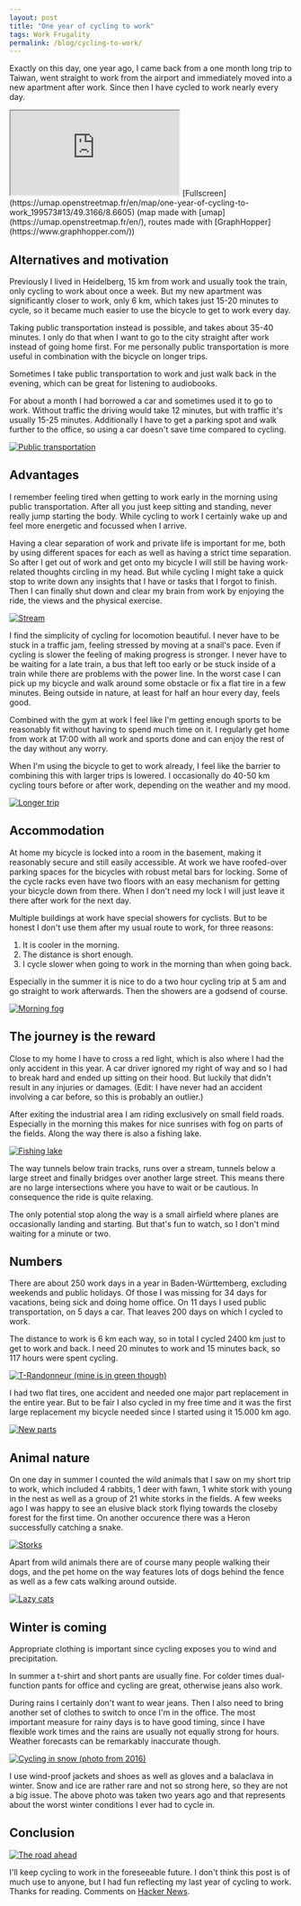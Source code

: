 ```yaml
---
layout: post
title: "One year of cycling to work"
tags: Work Frugality
permalink: /blog/cycling-to-work/
---
```


Exactly on this day, one year ago, I came back from a one month long trip to
Taiwan, went straight to work from the airport and immediately moved into a new
apartment after work. Since then I have cycled to work nearly every day.

<!--more-->

<iframe allowfullscreen class="osm-map" src="https://umap.openstreetmap.fr/en/map/one-year-of-cycling-to-work_199573?scaleControl=true&miniMap=false&scrollWheelZoom=true&zoomControl=false&allowEdit=false&moreControl=false&searchControl=false&tilelayersControl=false&embedControl=false&datalayersControl=false&onLoadPanel=undefined&captionBar=false"></iframe>
[Fullscreen](https://umap.openstreetmap.fr/en/map/one-year-of-cycling-to-work_199573#13/49.3166/8.6605) (map made with [umap](https://umap.openstreetmap.fr/en/), routes made with [GraphHopper](https://www.graphhopper.com/))

## Alternatives and motivation

Previously I lived in Heidelberg, 15 km from work and usually took the train,
only cycling to work about once a week. But my new apartment was significantly
closer to work, only 6 km, which takes just 15-20 minutes to cycle, so it
became much easier to use the bicycle to get to work every day.

Taking public transportation instead is possible, and takes about 35-40
minutes. I only do that when I want to go to the city straight after work
instead of going home first. For me personally public transportation is more
useful in combination with the bicycle on longer trips.

Sometimes I take public transportation to work and just walk back in the
evening, which can be great for listening to audiobooks.

For about a month I had borrowed a car and sometimes used it to go to work.
Without traffic the driving would take 12 minutes, but with traffic it's
usually 15-25 minutes.  Additionally I have to get a parking spot and walk
further to the office, so using a car doesn't save time compared to cycling.

[![Public transportation](/public/cycling/IMG_20170414_091754_small.jpg)](/public/cycling/IMG_20170414_091754.jpg)

## Advantages

I remember feeling tired when getting to work early in the morning using public
transportation. After all you just keep sitting and standing, never really jump
starting the body. While cycling to work I certainly wake up and feel more
energetic and focussed when I arrive.

Having a clear separation of work and private life is important for me, both by
using different spaces for each as well as having a strict time separation. So
after I get out of work and get onto my bicycle I will still be having
work-related thoughts circling in my head. But while cycling I might take a
quick stop to write down any insights that I have or tasks that I forgot to
finish. Then I can finally shut down and clear my brain from work by enjoying
the ride, the views and the physical exercise.

[![Stream](/public/cycling/IMG_20170409_184910-PANO_small.jpg)](/public/cycling/IMG_20170409_184910-PANO.jpg)

I find the simplicity of cycling for locomotion beautiful. I never have to be
stuck in a traffic jam, feeling stressed by moving at a snail's pace. Even if
cycling is slower the feeling of making progress is stronger. I never have to
be waiting for a late train, a bus that left too early or be stuck inside of a
train while there are problems with the power line. In the worst case I can
pick up my bicycle and walk around some obstacle or fix a flat tire in a few
minutes. Being outside in nature, at least for half an hour every day, feels
good.

Combined with the gym at work I feel like I'm getting enough sports to be
reasonably fit without having to spend much time on it. I regularly get home
from work at 17:00 with all work and sports done and can enjoy the rest of the
day without any worry.

When I'm using the bicycle to get to work already, I feel like the barrier to
combining this with larger trips is lowered. I occasionally do 40-50 km cycling
tours before or after work, depending on the weather and my mood.

[![Longer trip](/public/cycling/IMG_20170614_172048_small.jpg)](/public/cycling/IMG_20170614_172048.jpg)

## Accommodation

At home my bicycle is locked into a room in the basement, making it reasonably
secure and still easily accessible. At work we have roofed-over parking spaces
for the bicycles with robust metal bars for locking. Some of the cycle racks
even have two floors with an easy mechanism for getting your bicycle down from
there. When I don't need my lock I will just leave it there after work for the
next day.

Multiple buildings at work have special showers for cyclists. But to be honest
I don't use them after my usual route to work, for three reasons:

1. It is cooler in the morning.
2. The distance is short enough.
3. I cycle slower when going to work in the morning than when going back.

Especially in the summer it is nice to do a two hour cycling trip at 5 am and
go straight to work afterwards. Then the showers are a godsend of course.

[![Morning fog](/public/cycling/IMG_20170404_073617_small.jpg)](/public/cycling/IMG_20170404_073617.jpg)

## The journey is the reward

Close to my home I have to cross a red light, which is also where I had the
only accident in this year. A car driver ignored my right of way and so I had
to break hard and ended up sitting on their hood. But luckily that didn't
result in any injuries or damages. (Edit: I have never had an accident
involving a car before, so this is probably an outlier.)

After exiting the industrial area I am riding exclusively on small field roads.
Especially in the morning this makes for nice sunrises with fog on parts of the
fields. Along the way there is also a fishing lake.

[![Fishing lake](/public/cycling/IMG_20171018_170639_small.jpg)](/public/cycling/IMG_20171018_170639.jpg)

The way tunnels below train tracks, runs over a stream, tunnels below a large
street and finally bridges over another large street. This means there are no
large intersections where you have to wait or be cautious. In consequence the
ride is quite relaxing.

The only potential stop along the way is a small airfield where planes are
occasionally landing and starting. But that's fun to watch, so I don't mind
waiting for a minute or two.

<div class="startvideo"><div class="video-container">
  <div class="ytplayer" data-id="lx6VtG5S-AI"></div>
</div></div>
<script src="/public/youtube.js" type="text/javascript"></script>

## Numbers

There are about 250 work days in a year in Baden-Württemberg, excluding
weekends and public holidays. Of those I was missing for 34 days for vacations,
being sick and doing home office. On 11 days I used public transportation, on 5
days a car. That leaves 200 days on which I cycled to work.

The distance to work is 6 km each way, so in total I cycled 2400 km just to get
to work and back. I need 20 minutes to work and 15 minutes back, so 117 hours
were spent cycling.

[![T-Randonneur (mine is in green though)](/public/cycling/T-Randonneur_Apex_2x10_small.jpg)](/public/cycling/T-Randonneur_Apex_2x10.jpg)

I had two flat tires, one accident and needed one major part replacement in the
entire year. But to be fair I also cycled in my free time and it was the first
large replacement my bicycle needed since I started using it 15.000 km ago.

[![New parts](/public/cycling/IMG_20170928_183309_small.jpg)](/public/cycling/IMG_20170928_183309.jpg)

## Animal nature

On one day in summer I counted the wild animals that I saw on my short trip to
work, which included 4 rabbits, 1 deer with fawn, 1 white stork with young in
the nest as well as a group of 21 white storks in the fields. A few weeks ago I
was happy to see an elusive black stork flying towards the closeby forest for
the first time. On another occurence there was a Heron successfully catching a
snake.

[![Storks](/public/cycling/IMG_20170602_162849_small.jpg)](/public/cycling/IMG_20170602_162849.jpg)

Apart from wild animals there are of course many people walking their dogs, and
the pet home on the way features lots of dogs behind the fence as well as a few
cats walking around outside.

[![Lazy cats](/public/cycling/IMG_20171016_162141_small.jpg)](/public/cycling/IMG_20171016_162141.jpg)

## Winter is coming

Appropriate clothing is important since cycling exposes you to wind and
precipitation.

In summer a t-shirt and short pants are usually fine. For colder times
dual-function pants for office and cycling are great, otherwise jeans also
work.

During rains I certainly don't want to wear jeans. Then I also need to bring
another set of clothes to switch to once I'm in the office. The most important
measure for rainy days is to have good timing, since I have flexible work times
and the rains are usually not equally strong for hours. Weather forecasts can
be remarkably inaccurate though.

[![Cycling in snow (photo from 2016)](/public/cycling/IMG_20160118_144437_small.jpg)](/public/cycling/IMG_20160118_144437.jpg)

I use wind-proof jackets and shoes as well as gloves and a balaclava in winter.
Snow and ice are rather rare and not so strong here, so they are not a big
issue. The above photo was taken two years ago and that represents about the
worst winter conditions I ever had to cycle in.

## Conclusion

[![The road ahead](/public/cycling/IMG_20170526_183012_small.jpg)](/public/cycling/IMG_20170526_183012.jpg)

I'll keep cycling to work in the foreseeable future. I don't think this post is
of much use to anyone, but I had fun reflecting my last year of cycling to
work. Thanks for reading. Comments on [Hacker News](https://news.ycombinator.com/item?id=16420271).
